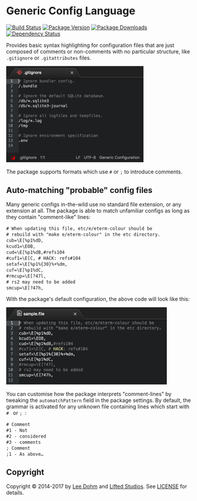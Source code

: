 # Generic Config Language

[![Build Status](https://img.shields.io/travis/lee-dohm/language-generic-config.svg)](https://travis-ci.org/lee-dohm/language-generic-config)
[![Package Version](https://img.shields.io/apm/v/language-generic-config.svg)](https://atom.io/packages/language-generic-config)
[![Package Downloads](https://img.shields.io/apm/dm/language-generic-config.svg)](https://atom.io/packages/language-generic-config)
[![Dependency Status](https://img.shields.io/david/lee-dohm/language-generic-config.svg)](https://david-dm.org/lee-dohm/language-generic-config)

Provides basic syntax highlighting for configuration files that are just composed of comments or non-comments with no particular structure, like `.gitignore` or `.gitattributes` files.

<img alt="Sample configuration" width="370" src="sample-1.png" />

The package supports formats which use `#` or `;` to introduce comments.

## Auto-matching "probable" config files

Many generic configs in-the-wild use no standard file extension, or any extension at all.
The package is able to match unfamiliar configs as long as they contain "comment-like" lines:

~~~
# When updating this file, etc/e/eterm-colour should be
# rebuild with "make e/eterm-colour" in the etc directory.
cub=\E[%p1%dD,
kcud1=\EOB,
cud=\E[%p1%dB,#refs104
#cuf1=\E[C, # HACK: refs#104
setaf=\E[%p1%{30}%+%dm,
cuf=\E[%p1%dC,
#rmcup=\E[?47l,
# rs2 may need to be added
smcup=\E[?47h,
~~~

With the package's default configuration, the above code will look like this:

<img alt="Sample 2" width="433" src="sample-2.png" />

You can customise how the package interprets "comment-lines" by tweaking the `automatchPattern` field in the package settings.
By default, the grammar is activated for any unknown file containing lines which start with `# ` or `; `:

~~~
# Comment
#1 - Not
#2 - considered
#3 - comments
; Comment
;1 - As above…
~~~

## Copyright

Copyright &copy; 2014-2017 by [Lee Dohm](http://www.lee-dohm.com) and [Lifted Studios](http://www.liftedstudios.com). See [LICENSE](https://github.com/lee-dohm/language-generic-config/blob/master/LICENSE.md) for details.
